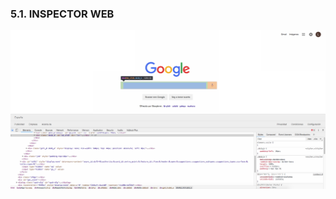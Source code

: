 ### 5.1. INSPECTOR WEB

![inspector](media/inspector_web.png)  <!-- .element: style="height:400px;"--> 

